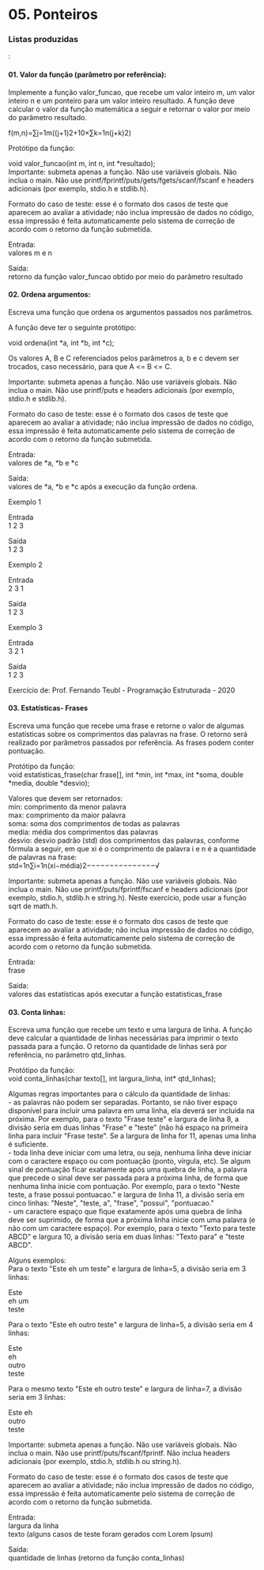 <h1>05. Ponteiros</h1>
<h3>Listas produzidas</h3>:

<h4>01. Valor da função (parâmetro por referência):</h4>

Implemente a função valor_funcao, que recebe um valor inteiro m, um valor inteiro n e um ponteiro para um valor inteiro resultado. A função deve calcular o valor da função matemática a seguir e retornar o valor por meio do parâmetro resultado.
<p>
f(m,n)=∑j=1m((j+1)2+10×∑k=1n(j+k)2)
<p>
Protótipo da função:
<p>
void valor_funcao(int m, int n, int *resultado);<br>
Importante: submeta apenas a função. Não use variáveis globais. Não inclua o main. Não use printf/fprintf/puts/gets/fgets/scanf/fscanf e headers adicionais (por exemplo, stdio.h e stdlib.h).
<p>
Formato do caso de teste: esse é o formato dos casos de teste que aparecem ao avaliar a atividade; não inclua impressão de dados no código, essa impressão é feita automaticamente pelo sistema de correção de acordo com o retorno da função submetida.
<p>
Entrada:<br>
valores m e n
<p>
Saída:<br>
retorno da função valor_funcao obtido por meio do parâmetro resultado

  
<h4>02. Ordena argumentos:</h4>  
Escreva uma função que ordena os argumentos passados nos parâmetros.
<p>
A função deve ter o seguinte protótipo:
<p>
void ordena(int *a, int *b, int *c);
<p>
Os valores A, B e C referenciados pelos parâmetros a, b e c devem ser trocados, caso necessário, para que A <= B <= C.
<p>
Importante: submeta apenas a função. Não use variáveis globais. Não inclua o main. Não use printf/puts e headers adicionais (por exemplo, stdio.h e stdlib.h).
<p>
Formato do caso de teste: esse é o formato dos casos de teste que aparecem ao avaliar a atividade; não inclua impressão de dados no código, essa impressão é feita automaticamente pelo sistema de correção de acordo com o retorno da função submetida.
<p>
Entrada:<br>
valores de *a, *b e *c
<p>
Saída:<br>
valores de *a, *b e *c após a execução da função ordena.
<p>
Exemplo 1
<p>
Entrada<br>
1 2 3
<p>
Saída<br>
1 2 3
<p>
Exemplo 2
<p>  
Entrada<br>
2 3 1
<p>
Saída<br>
1 2 3
<p>
Exemplo 3
<p>
Entrada<br>
3 2 1
<p>
Saída<br>
1 2 3
<p>
Exercício de: Prof. Fernando Teubl - Programação Estruturada - 2020
  

<h4>03. Estatísticas- Frases</h4>  
Escreva uma função que recebe uma frase e retorne o valor de algumas estatísticas sobre os comprimentos das palavras na frase. O retorno será realizado por parâmetros passados por referência. As frases podem conter pontuação.
<p>
Protótipo da função:<br>
void estatisticas_frase(char frase[], int *min, int *max, int *soma, double *media, double *desvio);
<p>
Valores que devem ser retornados:<br>
min: comprimento da menor palavra<br>
max: comprimento da maior palavra<br>
soma: soma dos comprimentos de todas as palavras<br>
media: média dos comprimentos das palavras<br>
desvio: desvio padrão (std) dos comprimentos das palavras, conforme fórmula a seguir, em que xi é o comprimento de palavra i e n é a quantidade de palavras na frase:<br>
std=1n∑i=1n(xi−média)2−−−−−−−−−−−−−−−√
<p>
Importante: submeta apenas a função. Não use variáveis globais. Não inclua o main. Não use printf/puts/fprintf/fscanf e headers adicionais (por exemplo, stdio.h, stdlib.h e string.h). Neste exercício, pode usar a função sqrt de math.h.
<p>
Formato do caso de teste: esse é o formato dos casos de teste que aparecem ao avaliar a atividade; não inclua impressão de dados no código, essa impressão é feita automaticamente pelo sistema de correção de acordo com o retorno da função submetida.
<p>
Entrada:<br>
frase
<p>
Saída:<br>
valores das estatísticas após executar a função estatisticas_frase
  
<h4>03. Conta linhas:</h4>    
Escreva uma função que recebe um texto e uma largura de linha. A função deve calcular a quantidade de linhas necessárias para imprimir o texto passada para a função. O retorno da quantidade de linhas será por referência, no parâmetro qtd_linhas.
<p>
Protótipo da função:<br>
void conta_linhas(char texto[], int largura_linha, int* qtd_linhas);
<p>
Algumas regras importantes para o cálculo da quantidade de linhas:<br>
- as palavras não podem ser separadas. Portanto, se não tiver espaço disponível para incluir uma palavra em uma linha, ela deverá ser incluída na próxima. Por exemplo, para o texto "Frase teste" e largura de linha 8, a divisão seria em duas linhas "Frase" e "teste" (não há espaço na primeira linha para incluir "Frase teste". Se a largura de linha for 11, apenas uma linha é suficiente.<br>
- toda linha deve iniciar com uma letra, ou seja, nenhuma linha deve iniciar com o caractere espaço ou com pontuação (ponto, vírgula, etc). Se algum sinal de pontuação ficar exatamente após uma quebra de linha, a palavra que precede o sinal deve ser passada para a próxima linha, de forma que nenhuma linha inicie com pontuação. Por exemplo, para o texto "Neste teste, a frase possui pontuacao." e largura de linha 11, a divisão seria em cinco linhas: "Neste", "teste, a", "frase", "possui", "pontuacao."<br>
- um caractere espaço que fique exatamente após uma quebra de linha deve ser suprimido, de forma que a próxima linha inicie com uma palavra (e não com um caractere espaço). Por exemplo, para o texto "Texto para teste ABCD" e largura 10, a divisão seria em duas linhas: "Texto para" e "teste ABCD".
<p>
Alguns exemplos:<br>
Para o texto "Este eh um teste" e largura de linha=5, a divisão seria em 3 linhas:
<p>
Este<br>
eh um<br>
teste<br>
<p>
Para o texto "Este eh outro teste" e largura de linha=5, a divisão seria em 4 linhas:
<p>
Este<br>
eh<br>
outro<br>
teste
<p>
Para o mesmo texto "Este eh outro teste" e largura de linha=7, a divisão seria em 3 linhas:
<p>
Este eh<br>
outro<br>
teste
<p>
Importante: submeta apenas a função. Não use variáveis globais. Não inclua o main. Não use printf/puts/fscanf/fprintf. Não inclua headers adicionais (por exemplo, stdio.h, stdlib.h ou string.h).
<p>
Formato do caso de teste: esse é o formato dos casos de teste que aparecem ao avaliar a atividade; não inclua impressão de dados no código, essa impressão é feita automaticamente pelo sistema de correção de acordo com o retorno da função submetida.
<p>
Entrada:<br>
largura da linha<br>
texto (alguns casos de teste foram gerados com Lorem Ipsum)
<p>
Saída:<br>
quantidade de linhas (retorno da função conta_linhas)
  
  
